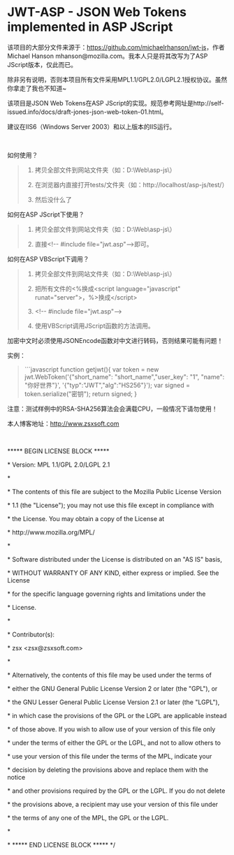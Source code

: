 JWT-ASP - JSON Web Tokens implemented in ASP JScript
=======
<p> 该项目的大部分文件来源于：<a href="https://github.com/michaelrhanson/jwt-js">https://github.com/michaelrhanson/jwt-js</a>，作者 Michael Hanson mhanson@mozilla.com。我本人只是将其改写为了ASP JScript版本，仅此而已。 </p>
<p> 除非另有说明，否则本项目所有文件采用MPL1.1/GPL2.0/LGPL2.1授权协议。虽然你拿走了我也不知道~ </p>
<p> 该项目是JSON Web Tokens在ASP JScript的实现。规范参考网址是http://self-issued.info/docs/draft-jones-json-web-token-01.html。 </p>
<p> 建议在IIS6（Windows Server 2003）和以上版本的IIS运行。 </p>
<p> <br />
</p>
<p> 如何使用？ </p>
<blockquote>
  <ol style="list-style-type:decimal;">
    <li>
      <p> 拷贝全部文件到网站文件夹（如：D:\Web\asp-js\） </p>
    </li>
    <li>
      <p> 在浏览器内直接打开tests/文件夹（如：http://localhost/asp-js/test/） </p>
    </li>
    <li>
      <p> 然后没什么了 </p>
    </li>
  </ol>
</blockquote>
<p> 如何在ASP JScript下使用？<br />
</p>
<blockquote>
  <ol style="list-style-type:decimal;">
    <li>
      <p> 拷贝全部文件到网站文件夹（如：D:\Web\asp-js\） </p>
    </li>
    <li>
      <p> 直接&lt;!-- #include file=&quot;jwt.asp&quot;--&gt;即可。 </p>
    </li>
  </ol>
</blockquote>
<p> 如何在ASP VBScript下调用？ </p>
<blockquote>
  <ol style="list-style-type:decimal;">
    <li>
      <p> 拷贝全部文件到网站文件夹（如：D:\Web\asp-js\） </p>
    </li>
    <li>
      <p> 把所有文件的&lt;%换成&lt;script language=&quot;javascript&quot; runat=&quot;server&quot;&gt;，%&gt;换成&lt;/script&gt; </p>
    </li>
    <li>
      <p> &lt;!-- #include file=&quot;jwt.asp&quot;--&gt;</p>
    </li>
    <li>
      <p> 使用VBScript调用JScript函数的方法调用。 </p></li>
  </ol>
  
</blockquote>
<p>加密中文时必须使用JSONEncode函数对中文进行转码，否则结果可能有问题！</p>
<p>实例：</p>

<blockquote>
```javascript
function getjwt(){
	var token = new jwt.WebToken('{"short_name": "short_name","user_key": "1", "name": "你好世界"}', '{"typ":"JWT","alg":"HS256"}');
	var signed = token.serialize("密钥");
	return signed;
}
</blockquote>
<p> 注意：测试样例中的RSA-SHA256算法会会满载CPU，一般情况下请勿使用！ </p>
<p></p>
<p> </p>
<p> 本人博客地址：<a href="http://www.zsxsoft.com" target="_blank">http://www.zsxsoft.com</a> </p>
<p><br/>
</p>
<p> ***** BEGIN LICENSE BLOCK ***** </p>
<p> * Version: MPL 1.1/GPL 2.0/LGPL 2.1 </p>
<p> * </p>
<p> * The contents of this file are subject to the Mozilla Public License Version </p>
<p> * 1.1 (the &quot;License&quot;); you may not use this file except in compliance with </p>
<p> * the License. You may obtain a copy of the License at </p>
<p> * http://www.mozilla.org/MPL/ </p>
<p> * </p>
<p> * Software distributed under the License is distributed on an &quot;AS IS&quot; basis, </p>
<p> * WITHOUT WARRANTY OF ANY KIND, either express or implied. See the License </p>
<p> * for the specific language governing rights and limitations under the </p>
<p> * License. </p>
<p> * </p>
<p> * Contributor(s): </p>
<p> *   zsx &lt;zsx@zsxsoft.com&gt; </p>
<p> * </p>
<p> * Alternatively, the contents of this file may be used under the terms of </p>
<p> * either the GNU General Public License Version 2 or later (the &quot;GPL&quot;), or </p>
<p> * the GNU Lesser General Public License Version 2.1 or later (the &quot;LGPL&quot;), </p>
<p> * in which case the provisions of the GPL or the LGPL are applicable instead </p>
<p> * of those above. If you wish to allow use of your version of this file only </p>
<p> * under the terms of either the GPL or the LGPL, and not to allow others to </p>
<p> * use your version of this file under the terms of the MPL, indicate your </p>
<p> * decision by deleting the provisions above and replace them with the notice </p>
<p> * and other provisions required by the GPL or the LGPL. If you do not delete </p>
<p> * the provisions above, a recipient may use your version of this file under </p>
<p> * the terms of any one of the MPL, the GPL or the LGPL. </p>
<p> * </p>
<p> * ***** END LICENSE BLOCK ***** */ </p>
<p> <br />
</p>
